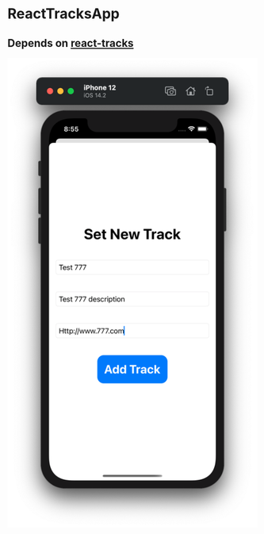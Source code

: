 # ReactTracksApp

## Depends on [react-tracks](https://github.com/ram4ik/react-tracks.git)


![](https://github.com/ram4ik/ReactTracksApp/blob/main/ReactTracksApp/Assets.xcassets/Screenshot%202020-11-21%20at%2020.55.36.imageset/Screenshot%202020-11-21%20at%2020.55.36.png)
